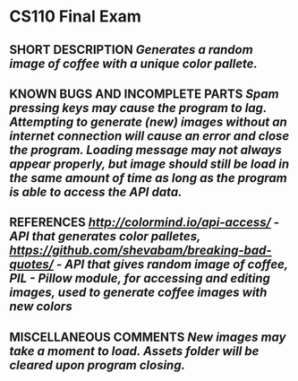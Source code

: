 # CS110 Final Exam

## SHORT DESCRIPTION *Generates a random image of coffee with a unique color pallete.*

## KNOWN BUGS AND INCOMPLETE PARTS *Spam pressing keys may cause the program to lag. Attempting to generate (new) images without an internet connection will cause an error and close the program. Loading message may not always appear properly, but image should still be load in the same amount of time as long as the program is able to access the API data.*

## REFERENCES *http://colormind.io/api-access/ - API that generates color palletes, https://github.com/shevabam/breaking-bad-quotes/ - API that gives random image of coffee, PIL - Pillow module, for accessing and editing images, used to generate coffee images with new colors*

## MISCELLANEOUS COMMENTS *New images may take a moment to load. Assets folder will be cleared upon program closing.*